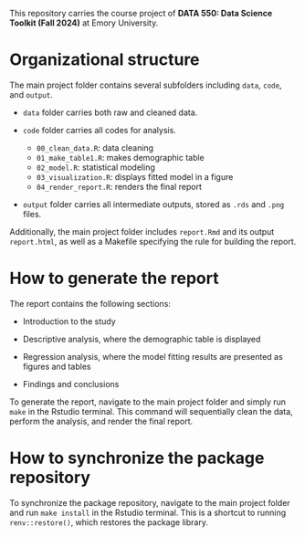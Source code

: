 This repository carries the course project of __DATA 550: Data Science Toolkit (Fall 2024)__ at Emory University.

# Organizational structure

The main project folder contains several subfolders including `data`, `code`, and `output`.

* `data` folder carries both raw and cleaned data.

* `code` folder carries all codes for analysis.
    * `00_clean_data.R`: data cleaning
    * `01_make_table1.R`: makes demographic table
    * `02_model.R`: statistical modeling
    * `03_visualization.R`: displays fitted model in a figure
    * `04_render_report.R`: renders the final report

* `output` folder carries all intermediate outputs, stored as `.rds` and `.png` files.

Additionally, the main project folder includes `report.Rmd` and its output `report.html`, as well as a Makefile specifying the rule for building the report.

# How to generate the report

The report contains the following sections:

* Introduction to the study

* Descriptive analysis, where the demographic table is displayed

* Regression analysis, where the model fitting results are presented as figures and tables

* Findings and conclusions

To generate the report, navigate to the main project folder and simply run `make` in the Rstudio terminal. This command will sequentially clean the data, perform the analysis, and render the final report.

# How to synchronize the package repository

To synchronize the package repository, navigate to the main project folder and run `make install` in the Rstudio terminal. This is a shortcut to running `renv::restore()`, which restores the package library.
